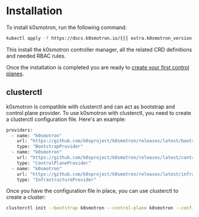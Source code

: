 # Installation

To install k0smotron, run the following command:

```bash
kubectl apply -f https://docs.k0smotron.io/{{{ extra.k0smotron_version }}}/install.yaml
```

This install the k0smotron controller manager, all the related CRD definitions and needed RBAC rules.

Once the installation is completed you are ready to [create your first control planes](cluster.md).

## clusterctl

k0smotron is compatible with clusterctl and can act as bootstrap and control plane provider. To use k0smotron with clusterctl, you need to create a clusterctl configuration file. Here's an example:

```bash
providers:
  - name: "k0smotron"
    url: "https://github.com/k0sproject/k0smotron/releases/latest/bootstrap-components.yaml"
    type: "BootstrapProvider"
  - name: "k0smotron"
    url: "https://github.com/k0sproject/k0smotron/releases/latest/control-plane-components.yaml"
    type: "ControlPlaneProvider"
  - name: "k0smotron"
    url: "https://github.com/k0sproject/k0smotron/releases/latest/infrastructure-components.yaml"
    type: "InfrastructureProvider"
```

Once you have the configuration file in place, you can use clusterctl to create a cluster:

```bash
clusterctl init --bootstrap k0smotron --control-plane k0smotron --config config.yaml
```
